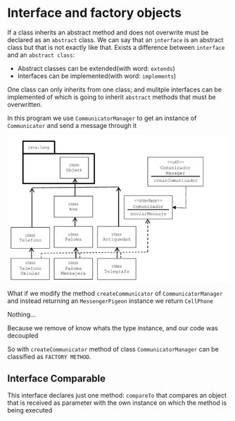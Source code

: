 # Interface and factory objects

If a class inherits an abstract method and does not overwrite must be declared as an `abstract` class.
We can say that an `interface` is an abstract class but that is not exactly like that. Exists a difference between
`interface` and an `abstract class`:
- Abstract classes can be extended(with word: `extends`)
- Interfaces can be implemented(with word: `implements`)

One class can only inherits from one class; and mulitple interfaces can be implemented
of which is going to inherit `abstract` methods that must be overwritten.

In this program we use `CommunicatorManager` to get an instance of `Communicator` and send a message through it

![UMLCommunicatorManager](images/CommunicatorManagerUML.png)

What if we modify the method `createCommunicator` of `CommunicatorManager` and
instead returning an `MessengerPigeon` instance we return `CellPhone`

Nothing...

Because we remove  of know whats the type instance, and our code was decoupled

So with `createCommunicator` method of class `CommunicatorManager` can be classified as `FACTORY METHOD`.


## Interface Comparable

This interface declares just one method: `compareTo` that compares an object that is received as parameter with the own instance
on which the method is being executed
